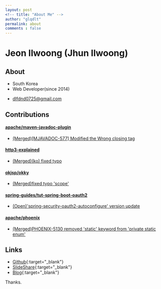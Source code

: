 ```yaml
---
layout: post
<!-- title: "About Me" -->
author: "glqdlt"
permalink: about
comments : false
---
```


# Jeon Ilwoong (Jhun Ilwoong)

<!-- <img src="https://avatars2.githubusercontent.com/u/13973041?s=460&v=4" style="height:180px;width:180px"/> -->

## About

+ South Korea
+ Web Developer(since 2014)
<!-- + Like write posting, programing, drink -->
+ dlfdnd0725@gmail.com

## Contributions

#### [apache/maven-javadoc-plugin](https://github.com/apache/maven-javadoc-plugin) 

- [(Merged)[MJAVADOC-577] Modified the Wrong closing tag](https://github.com/apache/maven-javadoc-plugin/pull/20)

#### [http3-explained](https://github.com/bagder/http3-explained)

- [(Merged)(ko) fixed typo](https://github.com/bagder/http3-explained/pull/86)

#### [okjsp/okky](https://github.com/okjsp/okky) 

- [(Merged)fixed typo 'scope'](https://github.com/okjsp/okky/pull/173)

#### [spring-guides/tut-spring-boot-oauth2](https://github.com/spring-guides/tut-spring-boot-oauth2)

- [(Open)'spring-security-oauth2-autoconfigure' version update](https://github.com/spring-guides/tut-spring-boot-oauth2/pull/100)

#### [apache/phoenix](https://github.com/apache/phoenix)  

- [(Merged)PHOENIX-5130 removed 'static' keyword from 'private static enum'](https://github.com/apache/phoenix/pull/438)


## Links

+ [Github](https://github.com/glqdlt){:target="_blank"}
+ [SlideShare](https://www.slideshare.net/Jhunww/){:target="_blank"}
+ [Blog](http://glqdlt.tistory.com/){:target="_blank"}

Thanks.

